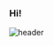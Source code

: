 ### Hi!

<!--
**seojireung/seojireung** is a ✨ _special_ ✨ repository because its `README.md` (this file) appears on your GitHub profile.

Here are some ideas to get you started:

- 🔭 I’m currently working on ...
- 🌱 I’m currently learning ...
- 👯 I’m looking to collaborate on ...
- 🤔 I’m looking for help with ...
- 💬 Ask me about ...
- 📫 How to reach me: ...
- 😄 Pronouns: ...
- ⚡ Fun fact: ...
-->

![header](https://capsule-render.vercel.app/api?type=waving&color=0:9eefce,60:a991e2,100:e7b5d4&text=Hi!%20It's%20Ji%20Young's%20GitHub%20👋&animation=twinkling&fontSize=35&fontAlignY=35&fontAlign=70&height=200)
